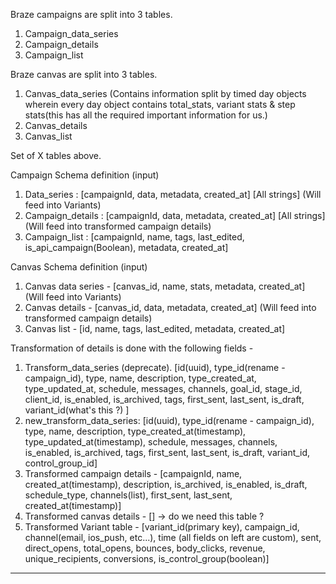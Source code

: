 Braze campaigns are split into 3 tables.

1. Campaign_data_series
2. Campaign_details
3. Campaign_list

Braze canvas are split into 3 tables.
1. Canvas_data_series (Contains information split by timed day objects wherein every day object contains total_stats, variant stats & step stats(this has all the required important information for us.)
2. Canvas_details
3. Canvas_list

Set of X tables above. 

Campaign Schema definition (input)
1. Data_series : [campaignId, data, metadata, created_at] [All strings] (Will feed into Variants)
2. Campaign_details : [campaignId, data, metadata, created_at] [All strings] (Will feed into transformed campaign details)
3. Campaign_list : [campaignId, name, tags, last_edited, is_api_campaign(Boolean), metadata, created_at]

Canvas Schema definition (input)
1. Canvas data series - [canvas_id, name, stats, metadata, created_at] (Will feed into Variants)
2. Canvas details - [canvas_id, data, metadata, created_at] (Will feed into transformed campaign details)
3. Canvas list - [id, name, tags, last_edited, metadata, created_at]


Transformation of details is done with the following fields - 
1. Transform_data_series (deprecate). [id(uuid), type_id(rename - campaign_id), type, name, description, type_created_at, type_updated_at, schedule, messages, channels, goal_id, stage_id, client_id, is_enabled, is_archived, tags, first_sent, last_sent, is_draft, variant_id(what's this ?) ]
2. new_transform_data_series: [id(uuid), type_id(rename - campaign_id), type, name, description, type_created_at(timestamp), type_updated_at(timestamp), schedule, messages, channels, is_enabled, is_archived, tags, first_sent, last_sent, is_draft, variant_id, control_group_id]
3. Transformed campaign details - [campaignId, name, created_at(timestamp), description, is_archived, is_enabled, is_draft, schedule_type, channels(list), first_sent, last_sent,  created_at(timestamp)]
4. Transformed canvas details - [] -> do we need this table ? 
5. Transformed Variant table - [variant_id(primary key), campaign_id, channel(email, ios_push, etc...), time (all fields on left are custom), sent, direct_opens, total_opens, bounces, body_clicks, revenue, unique_recipients, conversions, is_control_group(boolean)]

***